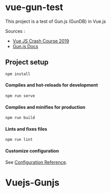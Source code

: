 # vue-gun-test

This project is a test of Gun.js (GunDB) in Vue.js
    
Sources : 
- [Vue JS Crash Course 2019](https://www.youtube.com/watch?v=Wy9q22isx3U)
- [Gun.js Docs](https://gun.eco/docs/Introduction)

## Project setup
```
npm install
```

#### Compiles and hot-reloads for development
```
npm run serve
```

#### Compiles and minifies for production
```
npm run build
```

#### Lints and fixes files
```
npm run lint
```

#### Customize configuration
See [Configuration Reference](https://cli.vuejs.org/config/).
# Vuejs-Gunjs
